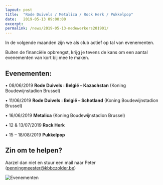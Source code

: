 ```yaml
---
layout: post
title:  "Rode Duivels / Metalica / Rock Herk / Pukkelpop"
date:   2019-05-13 09:00:00
excerpt: 
permalink: /news/2019-05-13-medewerkers201901/
---
```



In de volgende maanden zijn we als club actief op tal van evenementen.

Buiten de financiële opbrengst, krijg je tevens de kans om een aantal evenementen van kort bij mee te maken.

## Evenementen:

•	08/06/2019 	**Rode Duivels : België – Kazachstan** (Koning Boudewijnstadion Brussel) 

•	11/06/2019	**Rode Duivels : België – Schotland** (Koning Boudewijnstadion Brussel)

•	16/06/2019	**Metalica** (Koning Boudewijnstadion Brussel)

•	12 & 13/07/2019	**Rock Herk** 

•	15 – 18/08/2019	**Pukkelpop**

## Zin om te helpen?

Aarzel dan niet en stuur een mail naar Peter (penningmeester@kbbczolder.be)

![Evenementen](/news/img/biertap.jpg)
